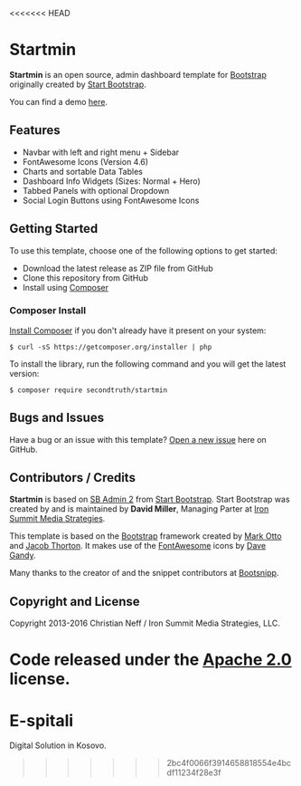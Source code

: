 <<<<<<< HEAD
# Startmin

**Startmin** is an open source, admin dashboard template for [Bootstrap](http://getbootstrap.com/) originally created by [Start Bootstrap](http://startbootstrap.com/).

You can find a demo [here](http://secondtruth.github.io/startmin).


## Features

* Navbar with left and right menu + Sidebar
* FontAwesome Icons (Version 4.6)
* Charts and sortable Data Tables
* Dashboard Info Widgets (Sizes: Normal + Hero)
* Tabbed Panels with optional Dropdown
* Social Login Buttons using FontAwesome Icons


## Getting Started

To use this template, choose one of the following options to get started:

* Download the latest release as ZIP file from GitHub
* Clone this repository from GitHub
* Install using [Composer](https://getcomposer.org)


### Composer Install

[Install Composer](https://getcomposer.org/doc/00-intro.md#installation-linux-unix-osx) if you don't already have it present on your system:

    $ curl -sS https://getcomposer.org/installer | php

To install the library, run the following command and you will get the latest version:

    $ composer require secondtruth/startmin


## Bugs and Issues

Have a bug or an issue with this template? [Open a new issue](https://github.com/secondtruth/startmin/issues) here on GitHub.


## Contributors / Credits

**Startmin** is based on [SB Admin 2](http://startbootstrap.com/template-overviews/sb-admin-2/) from [Start Bootstrap](http://startbootstrap.com/).
Start Bootstrap was created by and is maintained by **David Miller**, Managing Parter at [Iron Summit Media Strategies](http://www.ironsummitmedia.com/).

This template is based on the [Bootstrap](http://getbootstrap.com/) framework created by [Mark Otto](https://twitter.com/mdo) and [Jacob Thorton](https://twitter.com/fat).
It makes use of the [FontAwesome](http://fontawesome.io/) icons by [Dave Gandy](https://twitter.com/davegandy). 

Many thanks to the creator of and the snippet contributors at [Bootsnipp](http://bootsnipp.com/). 


## Copyright and License

Copyright 2013-2016 Christian Neff / Iron Summit Media Strategies, LLC.

Code released under the [Apache 2.0](https://github.com/IronSummitMedia/startbootstrap-sb-admin-2/blob/gh-pages/LICENSE) license.
=======
# E-spitali
Digital Solution in Kosovo.
>>>>>>> 2bc4f0066f3914658818554e4bcdf11234f28e3f
